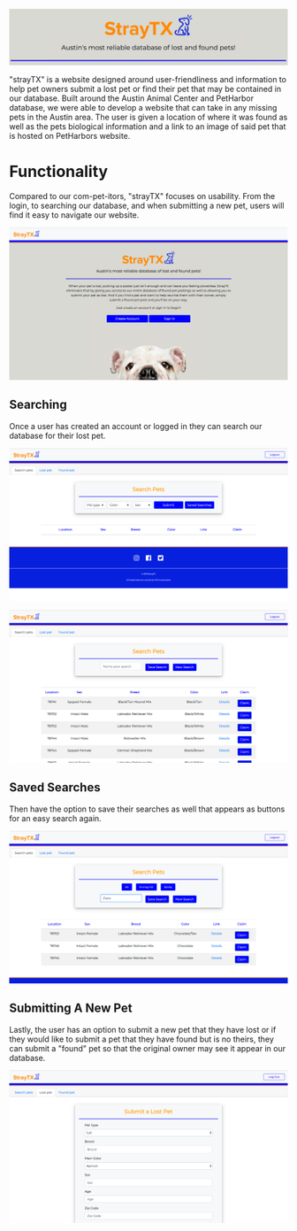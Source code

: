 ![strayTX](./images/banner.png "strayTX")

"strayTX" is a website designed around user-friendliness and information to help pet owners submit a lost pet or find their pet that may be contained in our database. Built around the Austin Animal Center and PetHarbor database, we were able to develop a website that can take in any missing pets in the Austin area. The user is given a location of where it was found as well as the pets biological information and a link to an image of said pet that is hosted on PetHarbors website. 

# Functionality

Compared to our com-pet-itors, "strayTX" focuses on usability. From the login, to searching our database, and when submitting a new pet, users will find it easy to navigate our website. 

![login](./images/login.png "login")

## Searching

Once a user has created an account or logged in they can search our database for their lost pet.

![search](./images/search.png "search")

![result](./images/result.png "result")

## Saved Searches

Then have the option to save their searches as well that appears as buttons for an easy search again. 

![saved search](./images/savedSearch.png "saved search")

## Submitting A New Pet

Lastly, the user has an option to submit a new pet that they have lost or if they would like to submit a pet that they have found but is no theirs, they can submit a "found" pet so that the original owner may see it appear in our database. 

![submit](./images/submit.png "submit")






